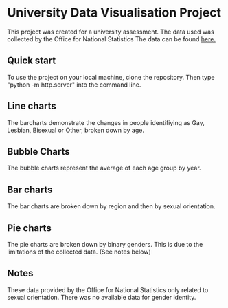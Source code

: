 # University Data Visualisation Project

This project was created for a university assessment.  The data used was collected by the Office for National Statistics  The data can be found [here.](https://www.ons.gov.uk/peoplepopulationandcommunity/culturalidentity/sexuality/bulletins/sexualidentityuk/2017)


## Quick start

To use the project on your local machine, clone the repository.  Then type "python -m http.server" into the command line.


## Line charts

The barcharts demonstrate the changes in people identifiying as Gay, Lesbian,  Bisexual or Other, broken down by age.


## Bubble Charts

The bubble charts represent the average of each age group by year.


## Bar charts

The bar charts are broken down by region and then by sexual orientation.


## Pie charts

The pie charts are broken down by binary genders.  This is due to the limitations of the collected data.  (See notes below)

## Notes

These data provided by the Office for National Statistics only related to sexual orientation.  There was no available data for gender identity.